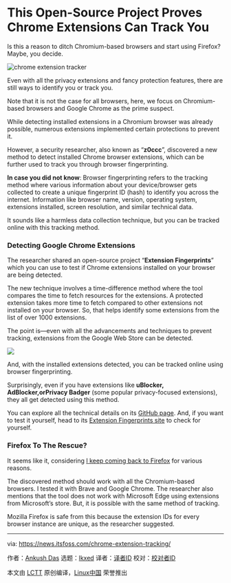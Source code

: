 [#]: subject: "This Open-Source Project Proves Chrome Extensions Can Track You"
[#]: via: "https://news.itsfoss.com/chrome-extension-tracking/"
[#]: author: "Ankush Das https://news.itsfoss.com/author/ankush/"
[#]: collector: "lkxed"
[#]: translator: " "
[#]: reviewer: " "
[#]: publisher: " "
[#]: url: " "

This Open-Source Project Proves Chrome Extensions Can Track You
======
Is this a reason to ditch Chromium-based browsers and start using Firefox? Maybe, you decide.

![chrome extension tracker][1]

Even with all the privacy extensions and fancy protection features, there are still ways to identify you or track you.

Note that it is not the case for all browsers, here, we focus on Chromium-based browsers and Google Chrome as the prime suspect.

While detecting installed extensions in a Chromium browser was already possible, numerous extensions implemented certain protections to prevent it.

However, a security researcher, also known as  “**z0ccc**”, discovered a new method to detect installed Chrome browser extensions, which can be further used to track you through browser fingerprinting.

**In case you did not know**: Browser fingerprinting refers to the tracking method where various information about your device/browser gets collected to create a unique fingerprint ID (hash) to identify you across the internet. Information like browser name, version, operating system, extensions installed, screen resolution, and similar technical data.

It sounds like a harmless data collection technique, but you can be tracked online with this tracking method.

### Detecting Google Chrome Extensions 

The researcher shared an open-source project “**Extension Fingerprints**” which you can use to test if Chrome extensions installed on your browser are being detected.

The new technique involves a time-difference method where the tool compares the time to fetch resources for the extensions. A protected extension takes more time to fetch compared to other extensions not installed on your browser. So, that helps identify some extensions from the list of over 1000 extensions.

The point is—even with all the advancements and techniques to prevent tracking, extensions from the Google Web Store can be detected.

![][2]

And, with the installed extensions detected, you can be tracked online using browser fingerprinting.

Surprisingly, even if you have extensions like **uBlocker, AdBlocker,**or**Privacy Badger** (some popular privacy-focused extensions), they all get detected using this method.

You can explore all the technical details on its [GitHub page][3]. And, if you want to test it yourself, head to its [Extension Fingerprints site][4] to check for yourself.

### Firefox To The Rescue?

It seems like it, considering [I keep coming back to Firefox][5] for various reasons.

The discovered method should work with all the Chromium-based browsers. I tested it with Brave and Google Chrome. The researcher also mentions that the tool does not work with Microsoft Edge using extensions from Microsoft’s store. But, it is possible with the same method of tracking.

Mozilla Firefox is safe from this because the extension IDs for every browser instance are unique, as the researcher suggested.

--------------------------------------------------------------------------------

via: https://news.itsfoss.com/chrome-extension-tracking/

作者：[Ankush Das][a]
选题：[lkxed][b]
译者：[译者ID](https://github.com/译者ID)
校对：[校对者ID](https://github.com/校对者ID)

本文由 [LCTT](https://github.com/LCTT/TranslateProject) 原创编译，[Linux中国](https://linux.cn/) 荣誉推出

[a]: https://news.itsfoss.com/author/ankush/
[b]: https://github.com/lkxed
[1]: https://news.itsfoss.com/wp-content/uploads/2022/06/opensource-project-tracker-chrome-extensions.jpg
[2]: https://news.itsfoss.com/wp-content/uploads/2022/06/extension-fingerprints.jpg
[3]: https://github.com/z0ccc/extension-fingerprints
[4]: https://z0ccc.github.io/extension-fingerprints/
[5]: https://news.itsfoss.com/why-mozilla-firefox/
